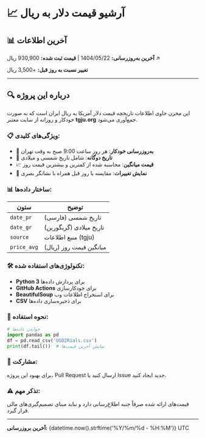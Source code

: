 # 📈 آرشیو قیمت دلار به ریال

## 📊 آخرین اطلاعات

**آخرین به‌روزرسانی:** 1404/05/22 | **قیمت ثبت شده:** 930,900 ریال ↗️

**تغییر نسبت به روز قبل:** +3,500 ریال

---

## 🔍 درباره این پروژه

این مخزن حاوی اطلاعات تاریخچه قیمت دلار آمریکا به ریال ایران است که به صورت خودکار و روزانه از سایت معتبر **tgju.org** جمع‌آوری می‌شود.

### 📋 ویژگی‌های کلیدی:
- 🤖 **به‌روزرسانی خودکار**: هر روز ساعت 9:00 صبح به وقت تهران
- 📅 **تاریخ دوگانه**: شامل تاریخ شمسی و میلادی
- 📈 **قیمت میانگین**: محاسبه شده از کمترین و بیشترین قیمت روز
- 🔄 **نمایش تغییرات**: مقایسه با روز قبل همراه با نشانگر بصری

### 📊 ساختار داده‌ها:
| ستون | توضیح |
|------|-------|
| `date_pr` | تاریخ شمسی (فارسی) |
| `date_gr` | تاریخ میلادی (گریگورین) |
| `source` | منبع اطلاعات (tgju) |
| `price_avg` | میانگین قیمت روز (ریال) |

### 🛠 تکنولوژی‌های استفاده شده:
- **Python 3** برای پردازش داده‌ها
- **GitHub Actions** برای خودکارسازی
- **BeautifulSoup** برای استخراج اطلاعات وب
- **CSV** برای ذخیره‌سازی داده‌ها

### 📝 نحوه استفاده:
```python
# خواندن داده‌ها
import pandas as pd
df = pd.read_csv('USD2Rials.csv')
print(df.tail())  # نمایش آخرین قیمت‌ها
```

### 🤝 مشارکت:
برای بهبود این پروژه، Pull Request ارسال کنید یا Issue جدید ایجاد کنید.

### ⚠️ تذکر مهم:
قیمت‌های ارائه شده صرفاً جنبه اطلاع‌رسانی دارد و نباید مبنای تصمیم‌گیری‌های مالی قرار گیرد.

---
**آخرین بروزرسانی:** {datetime.now().strftime('%Y/%m/%d - %H:%M')} UTC
